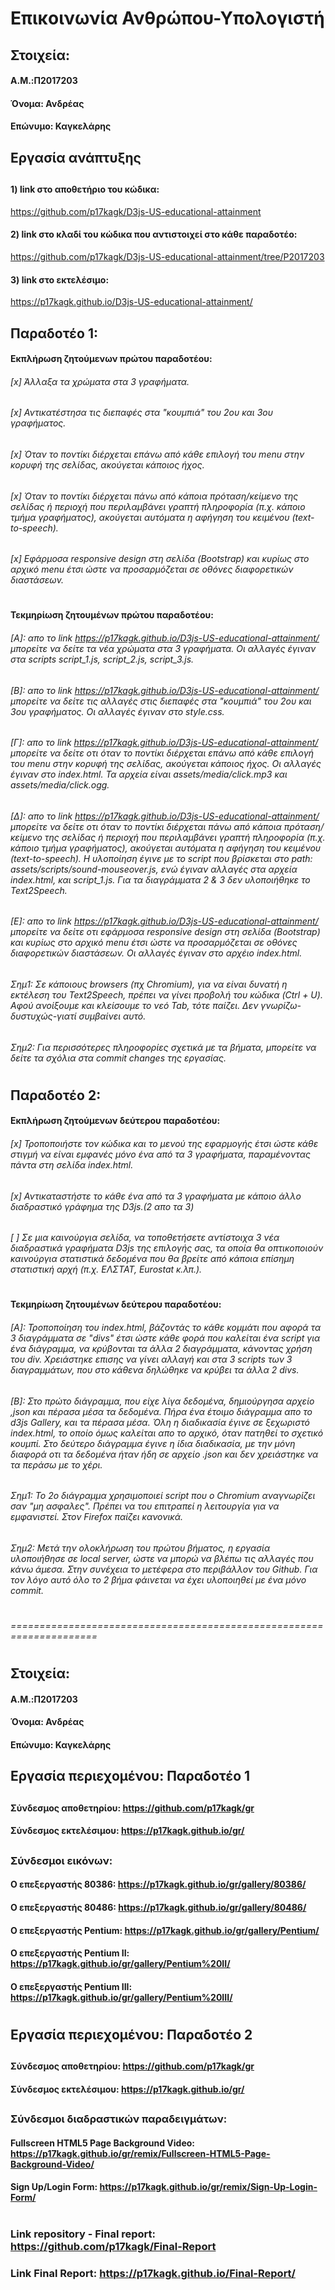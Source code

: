 # Επικοινωνία Ανθρώπου-Υπολογιστή
##
## Στοιχεία:
#### A.M.:Π2017203
#### Όνομα: Ανδρέας
#### Επώνυμο: Καγκελάρης
##
## Εργασία ανάπτυξης 
##
#### 1) link στο αποθετήριο του κώδικα:
https://github.com/p17kagk/D3js-US-educational-attainment
#### 2) link στο κλαδί του κώδικα που αντιστοιχεί στο κάθε παραδοτέο:
https://github.com/p17kagk/D3js-US-educational-attainment/tree/P2017203
#### 3) link στο εκτελέσιμο:
https://p17kagk.github.io/D3js-US-educational-attainment/
##
## Παραδοτέο 1:
#### Εκπλήρωση ζητούμενων πρώτου παραδοτέου:
###### [x] Άλλαξα τα χρώματα στα 3 γραφήματα.
######
###### [x] Αντικατέστησα τις διεπαφές στα "κουμπιά" του 2ου και 3ου γραφήματος.
######
###### [x] Όταν το ποντίκι διέρχεται επάνω από κάθε επιλογή του menu στην κορυφή της σελίδας, ακούγεται κάποιος ήχος.
######
###### [x] Όταν το ποντίκι διέρχεται πάνω από κάποια πρόταση/κείμενο της σελίδας ή περιοχή που περιλαμβάνει γραπτή πληροφορία (π.χ. κάποιο τμήμα γραφήματος), ακούγεται αυτόματα η αφήγηση του κειμένου (text-to-speech).
######
###### [x] Εφάρμοσα responsive design στη σελίδα (Bootstrap) και κυρίως στο αρχικό menu έτσι ώστε να προσαρμόζεται σε οθόνες διαφορετικών διαστάσεων.
#
#### Τεκμηρίωση ζητουμένων πρώτου παραδοτέου:
###### [Α]: απο το link https://p17kagk.github.io/D3js-US-educational-attainment/ μπορείτε να δείτε τα νέα χρώματα στα 3 γραφήματα. Οι αλλαγές έγιναν στα scripts script_1.js, script_2.js, script_3.js.
###### [Β]: απο το link https://p17kagk.github.io/D3js-US-educational-attainment/ μπορείτε να δείτε τις αλλαγές στις διεπαφές στα "κουμπιά" του 2ου και 3ου γραφήματος. Οι αλλαγές έγιναν στο style.css.
###### [Γ]: απο το link https://p17kagk.github.io/D3js-US-educational-attainment/ μπορείτε να δείτε οτι όταν το ποντίκι διέρχεται επάνω από κάθε επιλογή του menu στην κορυφή της σελίδας, ακούγεται κάποιος ήχος. Οι αλλαγές έγιναν στο index.html. Τα αρχεία είναι assets/media/click.mp3 και assets/media/click.ogg.
###### [Δ]: απο το link https://p17kagk.github.io/D3js-US-educational-attainment/ μπορείτε να δείτε οτι όταν το ποντίκι διέρχεται πάνω από κάποια πρόταση/κείμενο της σελίδας ή περιοχή που περιλαμβάνει γραπτή πληροφορία (π.χ. κάποιο τμήμα γραφήματος), ακούγεται αυτόματα η αφήγηση του κειμένου (text-to-speech). Η υλοποίηση έγινε με το script που βρίσκεται στο path: assets/scripts/sound-mouseover.js, ενώ έγιναν αλλαγές στα αρχεία index.html, και script_1.js. Για τα διαγράμματα 2 & 3 δεν υλοποιήθηκε το Text2Speech.
###### [Ε]: απο το link https://p17kagk.github.io/D3js-US-educational-attainment/ μπορείτε να δείτε οτι εφάρμοσα responsive design στη σελίδα (Bootstrap) και κυρίως στο αρχικό menu έτσι ώστε να προσαρμόζεται σε οθόνες διαφορετικών διαστάσεων. Οι αλλαγές έγιναν στο αρχέιο index.html.
###### Σημ1: Σε κάποιους browsers (πχ Chromium), για να είναι δυνατή η εκτέλεση του Text2Speech, πρέπει να γίνει προβολή του κώδικα (Ctrl + U). Αφού ανοίξουμε και κλείσουμε το νεό Tab, τότε παίζει. Δεν γνωρίζω-δυστυχώς-γιατί συμβαίνει αυτό.
###### Σημ2: Για περισσότερες πληροφορίες σχετικά με τα βήματα, μπορείτε να δείτε τα σχόλια στα commit changes της εργασίας.
#
## Παραδοτέο 2:
#### Εκπλήρωση ζητούμενων δεύτερου παραδοτέου:
###### [x] Τροποποιήστε τον κώδικα και το μενού της εφαρμογής έτσι ώστε κάθε στιγμή να είναι εμφανές μόνο ένα από τα 3 γραφήματα, παραμένοντας πάντα στη σελίδα index.html.
###### [x] Αντικαταστήστε το κάθε ένα από τα 3 γραφήματα με κάποιο άλλο διαδραστικό γράφημα της D3js.(2 απο τα 3)
###### [ ] Σε μια καινούργια σελίδα, να τοποθετήσετε αντίστοιχα 3 νέα διαδραστικά γραφήματα D3js της επιλογής σας, τα οποία θα οπτικοποιούν καινούργια στατιστικά δεδομένα που θα βρείτε από κάποια επίσημη στατιστική αρχή (π.χ. ΕΛΣΤΑΤ, Eurostat κ.λπ.).
#
#### Τεκμηρίωση ζητουμένων δεύτερου παραδοτέου:
###### [Α]: Τροποποίηση του index.html, βάζοντάς το κάθε κομμάτι που αφορά τα 3 διαγράμματα σε "divs" έτσι ώστε κάθε φορά που καλείται ένα script για ένα διάγραμμα, να κρύβονται τα άλλα 2 διαγράμματα, κάνοντας χρήση του div. Χρειάστηκε επισης να γίνει αλλαγή και στα 3 scripts των 3 διαγραμμάτων, που στο κάθενα δηλώθηκε να κρύβει τα άλλα 2 divs.
###### [Β]: Στο πρώτο διάγραμμα, που είχε λίγα δεδομένα, δημιούργησα αρχείο ,json και πέρασα μέσα τα δεδομένα. Πήρα ένα έτοιμο διάγραμμα απο το d3js Gallery, και τα πέρασα μέσα. Όλη η διαδικασία έγινε σε ξεχωριστό index.html, το οποίο όμως καλείται απο το αρχικό, όταν πατηθεί το σχετικό κουμπί. Στο δεύτερο διάγραμμα έγινε η ίδια διαδικασία, με την μόνη διαφορά οτι τα δεδομένα ήταν ήδη σε αρχείο .json και δεν χρειάστηκε να τα περάσω με το χέρι. 

###### Σημ1: Το 2ο διάγραμμα χρησιμοποιεί script που ο Chromium αναγνωρίζει σαν "μη ασφαλες". Πρέπει να του επιτραπεί η λειτουργία για να εμφανιστεί. Στον Firefox παίζει κανονικά. 
###### Σημ2: Μετά την ολοκλήρωση του πρώτου βήματος, η εργασία υλοποιήθησε σε local server, ώστε να μπορώ να βλέπω τις αλλαγές που κάνω άμεσα. Στην συνέχεια το μετέφερα στο περιβάλλον του Github. Για τον λόγο αυτό όλο το 2 βήμα φάινεται να έχει υλοποιηθεί με ένα μόνο commit.
#
###### =====================================================================
#
## Στοιχεία:
#### A.M.:Π2017203
#### Όνομα: Ανδρέας
#### Επώνυμο: Καγκελάρης
##
## Εργασία περιεχομένου: Παραδοτέο 1 
##
#### Σύνδεσμος αποθετηρίου: https://github.com/p17kagk/gr
#### Σύνδεσμος εκτελέσιμου: https://p17kagk.github.io/gr/
##
### Σύνδεσμοι εικόνων:
####  Ο επεξεργαστής 80386: https://p17kagk.github.io/gr/gallery/80386/
####  Ο επεξεργαστής 80486: https://p17kagk.github.io/gr/gallery/80486/
####  Ο επεξεργαστής Pentium: https://p17kagk.github.io/gr/gallery/Pentium/
####  Ο επεξεργαστής Pentium II: https://p17kagk.github.io/gr/gallery/Pentium%20II/
####  Ο επεξεργαστής Pentium III: https://p17kagk.github.io/gr/gallery/Pentium%20III/
#
## Εργασία περιεχομένου: Παραδοτέο 2
##
#### Σύνδεσμος αποθετηρίου: https://github.com/p17kagk/gr
#### Σύνδεσμος εκτελέσιμου: https://p17kagk.github.io/gr/
##
### Σύνδεσμοι διαδραστικών παραδειγμάτων:
#### Fullscreen HTML5 Page Background Video: https://p17kagk.github.io/gr/remix/Fullscreen-HTML5-Page-Background-Video/
#### Sign Up/Login Form: https://p17kagk.github.io/gr/remix/Sign-Up-Login-Form/
#

### Link repository - Final report: https://github.com/p17kagk/Final-Report
### Link Final Report: https://p17kagk.github.io/Final-Report/

